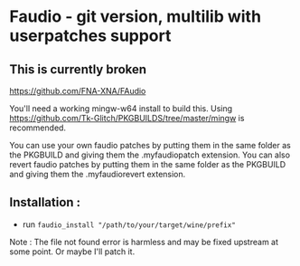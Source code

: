 # Faudio - git version, multilib with userpatches support

## This is currently broken

https://github.com/FNA-XNA/FAudio

You'll need a working mingw-w64 install to build this. Using https://github.com/Tk-Glitch/PKGBUILDS/tree/master/mingw is recommended.

You can use your own faudio patches by putting them in the same folder as the PKGBUILD and giving them the .myfaudiopatch extension.
You can also revert faudio patches by putting them in the same folder as the PKGBUILD and giving them the .myfaudiorevert extension.

## Installation :

* run `faudio_install "/path/to/your/target/wine/prefix"`


Note : The file not found error is harmless and may be fixed upstream at some point. Or maybe I'll patch it.

